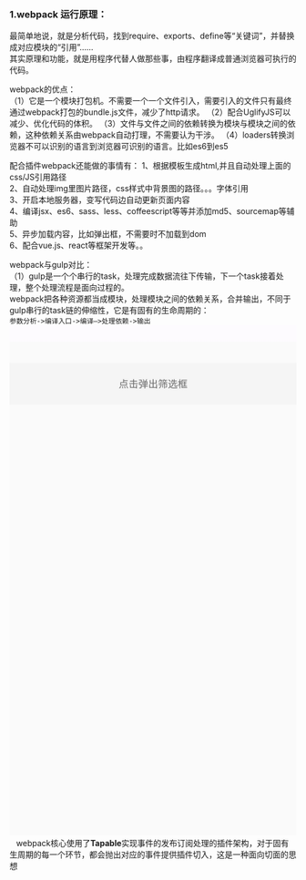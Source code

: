 ### 1.webpack 运行原理：
最简单地说，就是分析代码，找到require、exports、define等“关键词”，并替换成对应模块的“引用”……    
其实原理和功能，就是用程序代替人做那些事，由程序翻译成普通浏览器可执行的代码。

webpack的优点：  
（1）它是一个模块打包机。不需要一个一个文件引入，需要引入的文件只有最终通过webpack打包的bundle.js文件，减少了http请求。
（2）配合UglifyJS可以减少、优化代码的体积。
（3）文件与文件之间的依赖转换为模块与模块之间的依赖，这种依赖关系由webpack自动打理，不需要认为干涉。
（4）loaders转换浏览器不可以识别的语言到浏览器可识别的语言。比如es6到es5

配合插件webpack还能做的事情有：
1、根据模板生成html,并且自动处理上面的css/JS引用路径  
2、自动处理img里图片路径，css样式中背景图的路径。。。字体引用  
3、开启本地服务器，变写代码边自动更新页面内容  
4、编译jsx、es6、sass、less、coffeescript等等并添加md5、sourcemap等辅助  
5、异步加载内容，比如弹出框，不需要时不加载到dom  
6、配合vue.js、react等框架开发等。。  

webpack与gulp对比：  
（1）gulp是一个个串行的task，处理完成数据流往下传输，下一个task接着处理，整个处理流程是面向过程的。  
    webpack把各种资源都当成模块，处理模块之间的依赖关系，合并输出，不同于gulp串行的task链的伸缩性，它是有固有的生命周期的：  
    ```
    参数分析->编译入口->编译—>处理依赖->输出
    ```
    ![image](https://github.com/872822645/danxuankuangDemo/blob/master/1.jpg)
    webpack核心使用了**Tapable**实现事件的发布订阅处理的插件架构，对于固有生周期的每一个环节，都会抛出对应的事件提供插件切入，这是一种面向切面的思想
